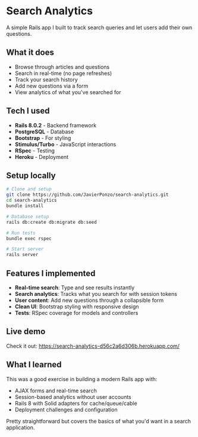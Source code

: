 # Search Analytics

A simple Rails app I built to track search queries and let users add their own questions.

## What it does

- Browse through articles and questions
- Search in real-time (no page refreshes)
- Track your search history
- Add new questions via a form
- View analytics of what you've searched for

## Tech I used

- **Rails 8.0.2** - Backend framework
- **PostgreSQL** - Database
- **Bootstrap** - For styling
- **Stimulus/Turbo** - JavaScript interactions
- **RSpec** - Testing
- **Heroku** - Deployment

## Setup locally

```bash
# Clone and setup
git clone https://github.com/JavierPonzo/search-analytics.git
cd search-analytics
bundle install

# Database setup
rails db:create db:migrate db:seed

# Run tests
bundle exec rspec

# Start server
rails server
```

## Features I implemented

- **Real-time search**: Type and see results instantly
- **Search analytics**: Tracks what you search for with session tokens
- **User content**: Add new questions through a collapsible form
- **Clean UI**: Bootstrap styling with responsive design
- **Tests**: RSpec coverage for models and controllers

## Live demo

Check it out: https://search-analytics-d56c2a6d306b.herokuapp.com/

## What I learned

This was a good exercise in building a modern Rails app with:
- AJAX forms and real-time search
- Session-based analytics without user accounts
- Rails 8 with Solid adapters for cache/queue/cable
- Deployment challenges and configuration

Pretty straightforward but covers the basics of what you'd want in a search application.
